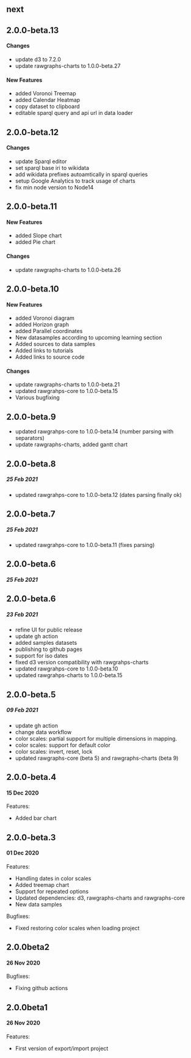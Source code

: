 ## next

## 2.0.0-beta.13

#### Changes

- update d3 to 7.2.0
- update rawgraphs-charts to 1.0.0-beta.27

#### New Features

- added Voronoi Treemap
- added Calendar Heatmap
- copy dataset to clipboard
- editable sparql query and api url in data loader

## 2.0.0-beta.12

#### Changes

- update Sparql editor
- set sparql base iri to wikidata
- add wikidata prefixes autoamtically in sparql queries
- setup Google Analytics to track usage of charts
- fix min node version to Node14

## 2.0.0-beta.11

#### New Features

- added Slope chart
- added Pie chart

#### Changes

- update rawgraphs-charts to 1.0.0-beta.26

## 2.0.0-beta.10

#### New Features

- added Voronoi diagram
- added Horizon graph
- added Parallel coordinates
- New datasamples according to upcoming learning section
- Added sources to data samples
- Added links to tutorials
- Added links to source code

#### Changes

- update rawgraphs-charts to 1.0.0-beta.21
- updated rawgrahps-core to 1.0.0-beta.15
- Various bugfixing

## 2.0.0-beta.9

- updated rawgrahps-core to 1.0.0-beta.14 (number parsing with separators)
- update rawgraphs-charts, added gantt chart

## 2.0.0-beta.8

##### 25 Feb 2021

- updated rawgrahps-core to 1.0.0-beta.12 (dates parsing finally ok)

## 2.0.0-beta.7

##### 25 Feb 2021

- updated rawgrahps-core to 1.0.0-beta.11 (fixes parsing)

## 2.0.0-beta.6

##### 25 Feb 2021

## 2.0.0-beta.6

##### 23 Feb 2021

- refine UI for public release
- update gh action
- added samples datasets
- publishing to github pages
- support for iso dates
- fixed d3 version compatibility with rawgrahps-charts
- updated rawgrahps-core to 1.0.0-beta.10
- updated rawgrahps-charts to 1.0.0-beta.15

## 2.0.0-beta.5

##### 09 Feb 2021

- update gh action
- change data workflow
- color scales: partial support for multiple dimensions in mapping.
- color scales: support for default color
- color scales: invert, reset, lock
- updated rawgraphs-core (beta 5) and rawgraphs-charts (beta 9)

## 2.0.0-beta.4

#### 15 Dec 2020

Features:

- Added bar chart

## 2.0.0-beta.3

#### 01 Dec 2020

Features:

- Handling dates in color scales
- Added treemap chart
- Support for repeated options
- Updated dependencies: d3, rawgraphs-charts and rawgraphs-core
- New data samples

Bugfixes:

- Fixed restoring color scales when loading project

## 2.0.0beta2

#### 26 Nov 2020

Bugfixes:

- Fixing github actions

## 2.0.0beta1

#### 26 Nov 2020

Features:

- First version of export/import project

